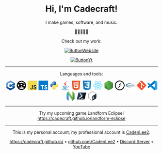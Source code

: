 <h1 align="center">Hi, I'm Cadecraft!</h1>

<div align="center">

I make games, software, and music.

🧩👨‍💻🌐🎹

Check out my work:

[![ButtonWebsite]][LinkWebsite]

[LinkWebsite]: https://cadecraft.github.io/ 'My Personal Showcase'

[ButtonWebsite]: https://img.shields.io/badge/🌎💻%20My%20Personal%20Showcase-217aaf?style=for-the-badge

[![ButtonYt]][LinkYt]

[LinkYt]: https://www.youtube.com/watch?v=XUJ2iCkmNvI&list=PLbN2H2xs0W6tlWWImF9bK6xp-U0PCpN7a 'Listen to Cadecraft on YouTube'

[ButtonYt]: https://img.shields.io/badge/🎧🎵%20Listen%20On%20YouTube-b31b1b?style=for-the-badge

<hr>

Languages and tools:
<p align="center">
    <img src="https://raw.githubusercontent.com/devicons/devicon/master/icons/cplusplus/cplusplus-original.svg" alt="C++" width="32" height="32"/>
    <img src="https://raw.githubusercontent.com/devicons/devicon/master/icons/rust/rust-original.svg" alt="Rust" width="32" height="32"/>
    <img src="https://raw.githubusercontent.com/devicons/devicon/master/icons/javascript/javascript-original.svg" alt="JavaScript" width="32" height="32"/>
    <img src="https://raw.githubusercontent.com/devicons/devicon/master/icons/typescript/typescript-original.svg" alt="TypeScript" width="32" height="32"/>
    <img src="https://raw.githubusercontent.com/devicons/devicon/master/icons/python/python-original.svg" alt="Python" width="32" height="32"/>
    <img src="https://raw.githubusercontent.com/devicons/devicon/master/icons/java/java-original.svg" alt="Java" width="32" height="32"/>
    <img src="https://raw.githubusercontent.com/devicons/devicon/master/icons/html5/html5-original.svg" alt="HTML 5" width="32" height="32"/>
    <img src="https://raw.githubusercontent.com/devicons/devicon/master/icons/css3/css3-original.svg" alt="CSS 3" width="32" height="32"/>
    <img src="https://raw.githubusercontent.com/devicons/devicon/master/icons/react/react-original.svg" alt="React" width="32" height="32"/>
    <img src="https://raw.githubusercontent.com/devicons/devicon/master/icons/nodejs/nodejs-original.svg" alt="Node.js" width="32" height="32"/>
    <img src="https://raw.githubusercontent.com/devicons/devicon/master/icons/socketio/socketio-original.svg" alt="Socket.IO" width="32" height="32"/>
    <img src="https://raw.githubusercontent.com/devicons/devicon/master/icons/opengl/opengl-original.svg" alt="OpenGL" width="32" height="32"/>
    <img src="https://raw.githubusercontent.com/devicons/devicon/master/icons/git/git-original.svg" alt="Git/GitHub" width="32" height="32"/>
    <img src="https://raw.githubusercontent.com/devicons/devicon/master/icons/vscode/vscode-original.svg" alt="VS Code" width="32" height="32"/>
    <img src="https://raw.githubusercontent.com/devicons/devicon/master/icons/neovim/neovim-original.svg" alt="Neovim/Vim" width="32" height="32"/>
    <img src="https://raw.githubusercontent.com/devicons/devicon/master/icons/powershell/powershell-original.svg" alt="PowerShell" width="32" height="32"/>
    <img src="https://raw.githubusercontent.com/devicons/devicon/master/icons/bash/bash-original.svg" alt="Bash" width="32" height="32"/>
</p>

<hr>

Try my upcoming game Landform Eclipse!
<br>
<https://cadecraft.github.io/landform-eclipse>

<hr>

This is my personal account; my professional account is [CadenLee2](https://github.com/CadenLee2).

<https://cadecraft.github.io/> • [github.com/CadenLee2](https://github.com/CadenLee2) • [Discord Server](https://discord.gg/wahdQHBs4Z) • [YouTube](https://www.youtube.com/c/AwesomeCadecraft)

</div>
